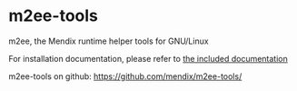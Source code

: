 m2ee-tools
==========

m2ee, the Mendix runtime helper tools for GNU/Linux

For installation documentation, please refer to [the included documentation](doc/README.md)

m2ee-tools on github:
https://github.com/mendix/m2ee-tools/
